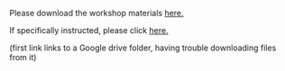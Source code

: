 Please download the workshop materials [here.](https://drive.google.com/open?id=0B61g9B-ZS8AzLXJWREsyNWgtTHM)
 
If specifically instructed, please click [here.](https://barnard.az1.qualtrics.com/SE/?SID=SV_2tveDkPCWJA4xNj)



(first link links to a Google drive folder, having trouble downloading files from it)
